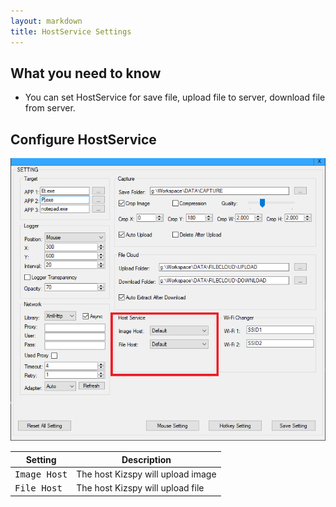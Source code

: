 ```yaml
---
layout: markdown
title: HostService Settings
---
```


## What you need to know

* You can set HostService for save file, upload file to server, download file from server.

## Configure HostService

![](/img/Kizspy_Screenshot_6.png)

| Setting | Description |
| --- | --- |
| <kbd>Image Host</kbd>| The host Kizspy will upload image |
| <kbd>File Host</kbd> | The host Kizspy will upload file |



